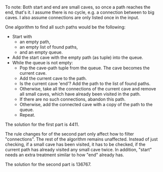 To note: Both start and end are small caves, so once a path reaches the end, that's it.
I assume there is no cycle, e.g. a connection between to big caves.
I also assume connections are only listed once in the input.

One algorithm to find all such paths would be the following:

* Start with
    * an empty path,
    * an empty list of found paths,
    * and an empty queue.
* Add the start cave with the empty path (as tuple) into the queue.
* While the queue is not empty:
    * Pop the cave-path tuple from the queue. The cave becomes the current cave.
    * Add the current cave to the path.
    * Is the current cave 'end'? Add the path to the list of found paths.
    * Otherwise, take all the connections of the current cave and remove all small caves, which have already been visited in the path.
    * If there are no such connections, abandon this path.
    * Otherwise, add the connected cave with a copy of the path to the queue.
    * Repeat.

The solution for the first part is 4411.

The rule changes for of the second part only affect how to filter "connections".
The rest of the algorithm remains unaffected.
Instead of just checking, if a small cave has been visited, it has to be checked, if the current path has already visited any small cave twice.
In addition, "start" needs an extra treatment similar to how "end" already has.

The solution for the second part is 136767.
